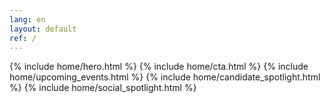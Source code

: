 ```yaml
---
lang: en
layout: default
ref: /
---
```


{% include home/hero.html %}
{% include home/cta.html %}
{% include home/upcoming_events.html %}
{% include home/candidate_spotlight.html %}
{% include home/social_spotlight.html %}
